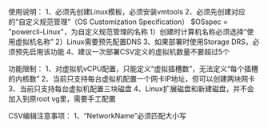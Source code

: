 使用说明：
1、必须先创建Linux模板，必须安装vmtools
2、必须先创建对应的“自定义规范管理”（OS Customization Specification）
$OSspec = "powercli-Linux"，为自定义规范管理的名称
1）创建时计算机名称必须选择“使用虚拟机名称”
2）Linux需要预先配置DNS
3、如果部署时使用Storage DRS，必须预先启用该功能
4、建议一次部署CSV定义的虚拟机数量不要超过5个

功能限制：
1、对虚拟机vCPU配置，只能定义“虚拟插槽数”，无法定义“每个插槽的内核数”
2、当前只支持每台虚拟机配置一个网卡IP地址，但可以创建两块网卡
3、当前只支持每台虚拟机配置三块磁盘
4、Linux扩展磁盘和新建磁盘，并不会加入到原root vg里，需要手工配置

CSV编辑注意事项：
1、“NetworkName”必须匹配大小写
